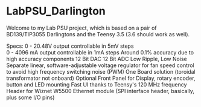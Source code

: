 # LabPSU_Darlington

Welcome to my Lab PSU project, which is based on a pair of BD139/TIP3055 Darlingtons and the Teensy 3.5 (3.6 should work as well).

Specs:
0 - 20.48V output controllable in 5mV steps<br>
0 - 4096 mA output controllable in 1mA steps
Around 0.1% accuracy due to high accuracy components
12 Bit DAC
12 Bit ADC
Low Ripple, Low Noise
Separate linear, software-adjustable voltage regulator for fan speed control to avoid high frequency switching noise (PWM)
One Board solution (toroidal transformator not onboard)
Optional Front Panel for Display, rotary encoder, button and LED mounting
Fast UI thanks to Teensy's 120 MHz frequency
Header for Wiznet W5500 Ethernet module (SPI interface header, basically, plus some I/O pins)
